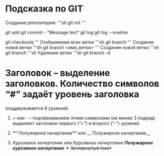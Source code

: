 # Подсказка по GIT

Создание репозитория:
'''sh
git init
'''

git add
git commit - "Message text"
git log
git log --oneline


git checkoutq
'''
Отображение всеx веток
'''sh
git branch 
'''
Создание новой ветки
'''sh
git branch <имя_ветки>
'''
Создание новой ветки
'''sh
git branch <name branch>
'''sh
Удаление ветки
'''sh
git branch -d <name branch>

# Заголовок – выделение заголовков. Количество символов “#” задаёт уровень заголовка 
(поддерживается 6 уровней).

1. = или - – подчёркиванием этими символами (не менее 3 подряд) выделяют заголовки первого 
(“=”) и второго (“-”) уровней.

2. ** Полужирное начертание** или __ Полужирное начертание__
3. *Курсивное начертание* или _Курсивное начертание_
 ***Полужирное курсивное начертание***
✦ ~~Зачёркнутый текст~~

